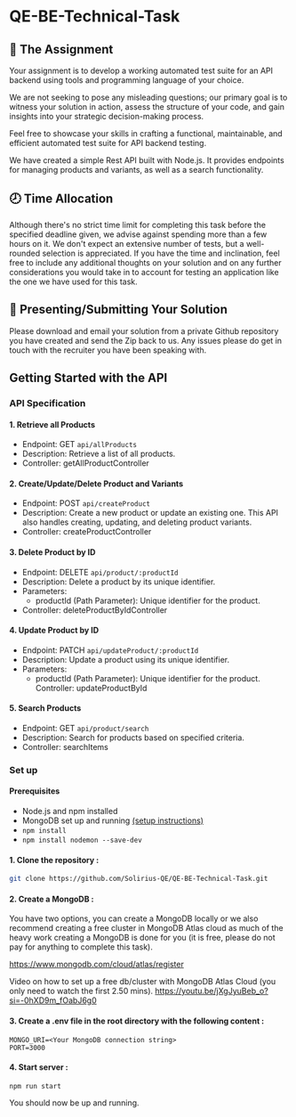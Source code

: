 # QE-BE-Technical-Task

## 📝 The Assignment

Your assignment is to develop a working automated test suite for an API backend using tools and programming language of your choice.

We are not seeking to pose any misleading questions; our primary goal is to witness your solution in action, assess the structure of your code, and gain insights into your strategic decision-making process.

Feel free to showcase your skills in crafting a functional, maintainable, and efficient automated test suite for API backend testing.

We have created a simple Rest API built with Node.js. It provides endpoints for managing products and variants, as well as a search functionality.

## 🕗 Time Allocation

Although there's no strict time limit for completing this task before the specified deadline given, we advise against spending more than a few hours on it. We don't expect an extensive number of tests, but a well-rounded selection is appreciated. If you have the time and inclination, feel free to include any additional thoughts on your solution and on any further considerations you would take in to account for testing an application like the one we have used for this task.

## 📨 Presenting/Submitting Your Solution

Please download and email your solution from a private Github repository you have created and send the Zip back to us. Any issues please do get in touch with the recruiter you have been speaking with.

## Getting Started with the API

### API Specification

#### 1. Retrieve all Products
- Endpoint: GET `api/allProducts`
- Description: Retrieve a list of all products.
- Controller: getAllProductController

#### 2. Create/Update/Delete Product and Variants
- Endpoint: POST `api/createProduct`
- Description: Create a new product or update an existing one. This API also handles creating, updating, and deleting product variants.
- Controller: createProductController

#### 3. Delete Product by ID
- Endpoint: DELETE `api/product/:productId`
- Description: Delete a product by its unique identifier.
- Parameters:
    - productId (Path Parameter): Unique identifier for the product.
- Controller: deleteProductByIdController

#### 4. Update Product by ID
- Endpoint: PATCH `api/updateProduct/:productId`
- Description: Update a product using its unique identifier.
- Parameters:
    - productId (Path Parameter): Unique identifier for the product.
Controller: updateProductById

#### 5. Search Products
- Endpoint: GET `api/product/search`
- Description: Search for products based on specified criteria.
- Controller: searchItems

### Set up

#### Prerequisites

- Node.js and npm installed
- MongoDB set up and running [(setup instructions)](#mongodb)
- `npm install`
- `npm install nodemon --save-dev`

#### 1. **Clone the repository :**

   ```bash
   git clone https://github.com/Solirius-QE/QE-BE-Technical-Task.git
   ```
#### 2. <a id="mongodb"></a>**Create a MongoDB :**

You have two options, you can create a MongoDB locally or we also recommend creating a free cluster in MongoDB Atlas cloud as much of the heavy work creating a MongoDB is done for you (it is free, please do not pay for anything to complete this task).

https://www.mongodb.com/cloud/atlas/register

Video on how to set up a free db/cluster with MongoDB Atlas Cloud (you only need to watch the first 2.50 mins). https://youtu.be/jXgJyuBeb_o?si=-0hXD9m_fOabJ6g0


#### 3. **Create a .env file in the root directory with the following content :**

   ```
   MONGO_URI=<Your MongoDB connection string>
   PORT=3000
   ```

#### 4. Start server :
   `npm run start`

You should now be up and running.


